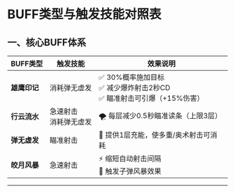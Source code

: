 # BUFF类型与触发技能对照表

## 一、核心BUFF体系
| BUFF类型         | 触发技能         | 效果说明                                                                 |
|------------------|------------------|--------------------------------------------------------------------------|
| **雄鹰印记**     | 消耗弹无虚发     | ✅ 30%概率施加目标<br>✅ 减少爆炸射击2秒CD<br>✅ 瞄准射击可引爆（+15%伤害） |
| **行云流水**     | 急速射击<br>消耗弹无虚发 | 🌪️ 每层减少0.5秒瞄准读条（上限3层）                                      |
| **弹无虚发**     | 瞄准射击         | 🎯 提供1层充能，使多重/奥术射击可消耗                                     |
| **皎月风暴**     | 急速射击         | ⚡ 缩短自动射击间隔<br>🔄 触发子弹风暴效果                                  |

---